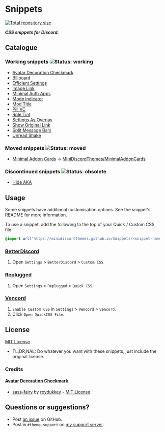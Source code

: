 [shield-repo-size]: https://img.shields.io/github/repo-size/Saltssaumure/template-discord-theme?label=Repository&style=flat-square "Total size"
[github]:           https://github.com/Saltssaumure/template-discord-theme
[issues]:           https://github.com/Saltssaumure/template-discord-theme/issues
[discord]:          https://discord.gg/uy8nKQVatp

[BetterDiscord]:    https://betterdiscord.app/
[Replugged]:        https://replugged.dev/
[Vencord]:          https://github.com/Vendicated/Vencord

# Snippets
[![Total repository size][shield-repo-size]][github]

***CSS snippets for Discord.***

## Catalogue
### Working snippets ![Status: working](https://img.shields.io/badge/status-working-green?style=flat-square)
- [Avatar Decoration Checkmark](AvatarDecorationCheckmark)
- [Billboard](Billboard)
- [Efficient Settings](EfficientSettings)
- [Image Link](ImageLink)
- [Minimal Auth Apps](MinimalAuthApps)
- [Mode Indicator](ModeIndicator)
- [Mod Title](ModTitle)
- [Pill VC](PillVC)
- [Role Tint](RoleTint)
- [Settings As Overlay](SettingsAsOverlay)
- [Show Original Link](ShowOriginalLink)
- [Split Message Bars](SplitMessageBars)
- [Unread Shake](UnreadShake)

### Moved snippets ![Status: moved](https://img.shields.io/badge/status-moved-yellow?style=flat-square)
- [Minimal Addon Cards](_dead/MinimalAddonCards) → [MiniDiscordThemes/MinimalAddonCards](https://github.com/MiniDiscordThemes/MinimalAddonCards)

### Discontinued snippets ![Status: obsolete](https://img.shields.io/badge/status-obsolete-red?style=flat-square)
- [Hide AKA](_dead/HideAKA)

## Usage
Some snippets have additional customisation options. See the snippet's README for more information.

To use a snippet, add the following to the top of your Quick / Custom CSS file:
```css
@import url('https://minidiscordthemes.github.io/Snippets/<snippet-name>/main.css');
```

### [BetterDiscord][BetterDiscord]
1. Open `Settings` > `BetterDiscord` > `Custom CSS`.

### [Replugged][Replugged]
1. Open `Settings` > `Replugged` > `Quick CSS`.

### [Vencord][Vencord]
1. `Enable Custom CSS` in `Settings` > `Vencord` > `Vencord`.
2. Click `Open QuickCSS File`.

## License
[MIT License](LICENSE)
- <span title="Too long; didn't read; not a lawyer">TL;DR;NAL</span>: Do whatever you want with these snippets, just include the original license.

### Credits
#### [Avatar Decoration Checkmark](AvatarDecorationCheckmark)
- [sass-fairy](https://github.com/roydukkey/sass-fairy) by [roydukkey](https://github.com/roydukkey) - [MIT License](https://github.com/roydukkey/sass-fairy/blob/master/LICENSE)

## Questions or suggestions?
- Post [an issue][issues] on GitHub.
- Post in `#theme-support` on [my support server][discord].